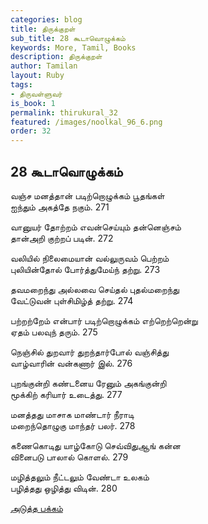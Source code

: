 ```yaml
---
categories: blog
title: திருக்குறள்
sub_title: 28 கூடாவொழுக்கம்
keywords: More, Tamil, Books
description: திருக்குறள்
author: Tamilan
layout: Ruby
tags:
- திருவள்ளுவர்
is_book: 1
permalink: thirukural_32
featured: /images/noolkal_96_6.png
order: 32
---
```

## 28 கூடாவொழுக்கம்

வஞ்ச மனத்தான் படிற்றொழுக்கம் பூதங்கள்  
ஐந்தும் அகத்தே நகும். 271

வானுயர் தோற்றம் எவன்செய்யும் தன்னெஞ்சம்  
தான்அறி குற்றப் படின். 272

வலியில் நிலைமையான் வல்லுருவம் பெற்றம்  
புலியின்தோல் போர்த்துமேய்ந் தற்று. 273

தவமறைந்து அல்லவை செய்தல் புதல்மறைந்து  
வேட்டுவன் புள்சிமிழ்த் தற்று. 274

பற்றற்றேம் என்பார் படிற்றொழுக்கம் எற்றெற்றென்று  
ஏதம் பலவுந் தரும். 275

நெஞ்சில் துறவார் துறந்தார்போல் வஞ்சித்து  
வாழ்வாரின் வன்கணார் இல். 276

புறங்குன்றி கண்டனைய ரேனும் அகங்குன்றி  
மூக்கிற் கரியார் உடைத்து. 277

மனத்தது மாசாக மாண்டார் நீராடி  
மறைந்தொழுகு மாந்தர் பலர். 278

கணைகொடிது யாழ்கோடு செவ்விதுஆங் கன்ன  
வினைபடு பாலால் கொளல். 279

மழித்தலும் நீட்டலும் வேண்டா உலகம்  
பழித்தது ஒழித்து விடின். 280

[அடுத்த பக்கம்](thirukural_33)